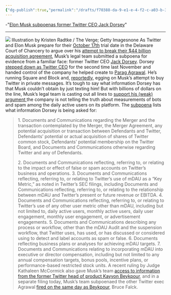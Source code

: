 ```yaml
---
{"dg-publish":true,"permalink":"/drafts/f70388-da-9-e1-e-4-f2-c-a03-b-3-e427-ad-45-ef-9/","dgHomeLink":true,"dgPassFrontmatter":false}
---
```


-"[Elon Musk subpoenas former Twitter CEO Jack Dorsey](https://www.theverge.com/2022/8/22/23316862/elon-musk-jack-dorsey-twitter-trial-subpoena)"

---
![](https://cdn.vox-cdn.com/thumbor/YjI6MbcU6*GWbzktdWF52EOlwQs=/0x0:2040x1360/1200x800/filters:focal\(857x517:1183x843\)/cdn.vox-cdn.com/uploads/chorus*image/image/71271408/VRG*Illo*STK022*K*Radtke*Musk*Twitter*Shrug.0.jpg) Illustration by Kristen Radtke / The Verge; Getty Imagesnone
As Twitter and Elon Musk prepare for their [October 17th](https://www.theverge.com/2022/7/29/23283577/elon-musk-twitter-lawsuit-trial-start-date-delaware) trial date in the Delaware Court of Chancery to argue over his [attempt to break their $44 billion acquisition agreement](https://www.theverge.com/2022/7/12/23205624/twitter-sues-elon-musk-acquisition-agreement), Musk’s legal team submitted a subpoena for evidence from a familiar face: former Twitter CEO [Jack Dorsey](https://www.theverge.com/2015/10/5/9457277/jack-dorsey-twitter-ceo-timeline).
Dorsey [stepped down as Twitter CEO](https://www.theverge.com/2021/11/29/22807578/jack-dorsey-rumor-resign-twitter-ceo-square-web3) for the second time last November and handed control of the company he helped create to [Parag Agrawal](https://www.theverge.com/2021/11/29/22808756/twitter-ceo-parag-agrawal-jack-dorsey-bluesky-moderation). He’s running Square and Block and, [reportedly](https://www.theverge.com/2022/4/29/23049172/elon-musk-buys-twitter-thiel-farts-jack-dorsey), egging on Musk’s attempt to buy Twitter in private messages.
It’s tough to say what information Dorsey has that Musk couldn’t obtain by just texting him! But with billions of dollars on the line, Musk’s legal team is casting out all lines to [support his (weak) argument ](https://www.theverge.com/2022/8/5/23293527/elon-musk-countersuit-twitter-acquisition-fraud)the company is not telling the truth about measurements of bots and spam among the daily active users on its platform. The [subpoena](https://www.documentcloud.org/documents/22161191-dorsey-schedules-a-b?responsive=0&title=1&onlyshoworg=1) lists what information Dorsey is being asked for:
> 1\. Documents and Communications regarding the Merger and the transaction contemplated by the Merger, the Merger Agreement, any potential acquisition or transaction between Defendants and Twitter, Defendants’ potential or actual acquisition of shares of Twitter common stock, Defendants’ potential membership on the Twitter Board, and Documents and Communications otherwise regarding Twitter and any of Defendants. 
> 
> 2\. Documents and Communications reflecting, referring to, or relating to the impact or effect of false or spam accounts on Twitter’s business and operations. 
> 3\. Documents and Communications reflecting, referring to, or relating to Twitter’s use of mDAU as a “Key Metric,” as noted in Twitter’s SEC filings, including Documents and Communications reflecting, referring to, or relating to the relationship between mDAU and Twitter’s present or future revenue or EBITDA. 
> 4\. Documents and Communications reflecting, referring to, or relating to Twitter’s use of any other user metric other than mDAU, including but not limited to, daily active users, monthly active users, daily user engagement, monthly user engagement, or advertisement engagements. 
> 5\. Documents and Communications describing any process or workflow, other than the mDAU Audit and the suspension workflow, that Twitter uses, has used, or has discussed or considered using to detect and label accounts as spam or false. 
> 6\. Documents reflecting business plans or analyses for achieving mDAU targets. 
> 7\. Documents and Communications relating to incorporating mDAU into executive or director compensation, including but not limited to any annual compensation targets, bonus pools, incentive plans, or performance-based restricted stock units.
A recent ruling by Judge Kathaleen McCormick also gave Musk’s team [access to information from the former Twitter head of product Kayvon Beykpour](https://www.theverge.com/2022/8/16/23309024/elon-musk-twitter-lawsuit-bot-spam-kayvon-beykpour), and in a separate filing today, Musk’s team subpoenaed the other Twitter exec Agrawal [fired on the same day as Beykpour](https://www.theverge.com/2022/5/12/23068851/twitter-product-chief-kayvon-beykpour-bruce-falck-parag-agrawal), Bruce Falck.